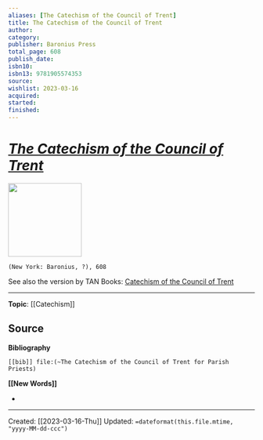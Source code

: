 ```yaml
---
aliases: [The Catechism of the Council of Trent]
title: The Catechism of the Council of Trent
author: 
category: 
publisher: Baronius Press
total_page: 608
publish_date: 
isbn10: 
isbn13: 9781905574353
source: 
wishlist: 2023-03-16
acquired: 
started: 
finished: 
---
```

# *[The Catechism of the Council of Trent](https://www.baronius.com/the-catechism-of-the-council-of-trent.html)*

<img src="https://www.baronius.com/media/catalog/product/cache/b5a83975f4c4305eb2a25d01d33db1aa/3/0/3007-catechism-of-the-council-of-trent.jpg" width=150>

`(New York: Baronius, ?), 608`

See also the version by TAN Books: [Catechism of the Council of Trent](https://tanbooks.com/products/books/catholic-tradition/church-teachings/catechism-of-the-council-of-trent/)

--- 
**Topic**: [[Catechism]]

**Source**
- 

**Bibliography**

```query
[[bib]] file:(~The Catechism of the Council of Trent for Parish Priests)
```
 

**[[New Words]]**

- 

---
Created: [[2023-03-16-Thu]]
Updated: `=dateformat(this.file.mtime, "yyyy-MM-dd-ccc")`